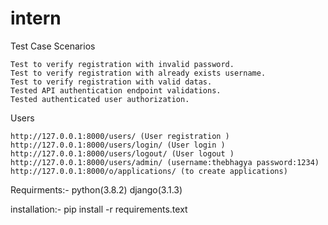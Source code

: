 # intern


Test Case Scenarios

    Test to verify registration with invalid password.
    Test to verify registration with already exists username.
    Test to verify registration with valid datas.
    Tested API authentication endpoint validations.
    Tested authenticated user authorization.
    
Users

    http://127.0.0.1:8000/users/ (User registration )
    http://127.0.0.1:8000/users/login/ (User login )
    http://127.0.0.1:8000/users/logout/ (User logout )
    http://127.0.0.1:8000/users/admin/ (username:thebhagya password:1234)
    http://127.0.0.1:8000/o/applications/ (to create applications)

Requirments:- python(3.8.2) django(3.1.3)

installation:- 
pip  install -r requirements.text

